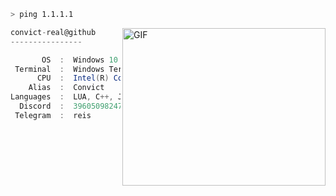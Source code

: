 ```zsh
> ping 1.1.1.1
```
  <img align="right" alt="GIF" src="https://github.com/abhisheknaiidu/abhisheknaiidu/blob/master/code.gif?raw=true" width="325" height="252" />


```csharp
convict-real@github
----------------

       OS  :  Windows 10 x64
 Terminal  :  Windows Terminal
      CPU  :  Intel(R) Core(TM) i5-11500K CPU @ 4.50GHz
    Alias  :  Convict
Languages  :  LUA, C++, JS
  Discord  :  396050982477365248
 Telegram  :  reis
```
